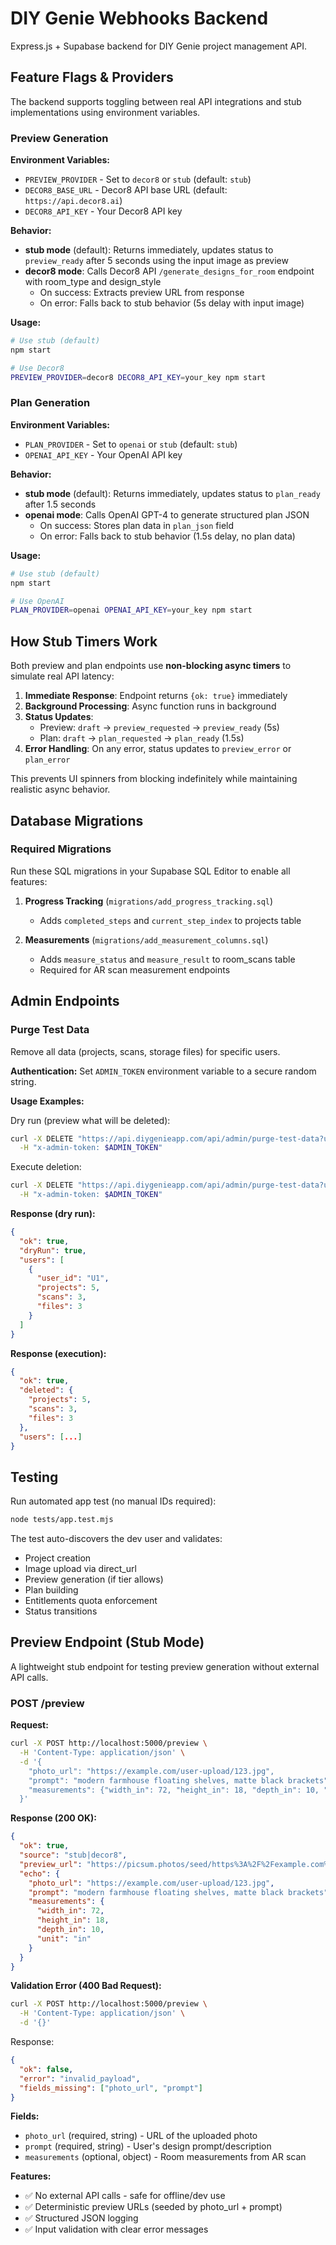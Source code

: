 # DIY Genie Webhooks Backend

Express.js + Supabase backend for DIY Genie project management API.

## Feature Flags & Providers

The backend supports toggling between real API integrations and stub implementations using environment variables.

### Preview Generation

**Environment Variables:**
- `PREVIEW_PROVIDER` - Set to `decor8` or `stub` (default: `stub`)
- `DECOR8_BASE_URL` - Decor8 API base URL (default: `https://api.decor8.ai`)
- `DECOR8_API_KEY` - Your Decor8 API key

**Behavior:**
- **stub mode** (default): Returns immediately, updates status to `preview_ready` after 5 seconds using the input image as preview
- **decor8 mode**: Calls Decor8 API `/generate_designs_for_room` endpoint with room_type and design_style
  - On success: Extracts preview URL from response
  - On error: Falls back to stub behavior (5s delay with input image)

**Usage:**
```bash
# Use stub (default)
npm start

# Use Decor8
PREVIEW_PROVIDER=decor8 DECOR8_API_KEY=your_key npm start
```

### Plan Generation

**Environment Variables:**
- `PLAN_PROVIDER` - Set to `openai` or `stub` (default: `stub`)
- `OPENAI_API_KEY` - Your OpenAI API key

**Behavior:**
- **stub mode** (default): Returns immediately, updates status to `plan_ready` after 1.5 seconds
- **openai mode**: Calls OpenAI GPT-4 to generate structured plan JSON
  - On success: Stores plan data in `plan_json` field
  - On error: Falls back to stub behavior (1.5s delay, no plan data)

**Usage:**
```bash
# Use stub (default)
npm start

# Use OpenAI
PLAN_PROVIDER=openai OPENAI_API_KEY=your_key npm start
```

## How Stub Timers Work

Both preview and plan endpoints use **non-blocking async timers** to simulate real API latency:

1. **Immediate Response**: Endpoint returns `{ok: true}` immediately
2. **Background Processing**: Async function runs in background
3. **Status Updates**: 
   - Preview: `draft` → `preview_requested` → `preview_ready` (5s)
   - Plan: `draft` → `plan_requested` → `plan_ready` (1.5s)
4. **Error Handling**: On any error, status updates to `preview_error` or `plan_error`

This prevents UI spinners from blocking indefinitely while maintaining realistic async behavior.

## Database Migrations

### Required Migrations

Run these SQL migrations in your Supabase SQL Editor to enable all features:

1. **Progress Tracking** (`migrations/add_progress_tracking.sql`)
   - Adds `completed_steps` and `current_step_index` to projects table
   
2. **Measurements** (`migrations/add_measurement_columns.sql`)
   - Adds `measure_status` and `measure_result` to room_scans table
   - Required for AR scan measurement endpoints

## Admin Endpoints

### Purge Test Data

Remove all data (projects, scans, storage files) for specific users.

**Authentication:**
Set `ADMIN_TOKEN` environment variable to a secure random string.

**Usage Examples:**

Dry run (preview what will be deleted):
```bash
curl -X DELETE "https://api.diygenieapp.com/api/admin/purge-test-data?user=U1,U2&dryRun=true" \
  -H "x-admin-token: $ADMIN_TOKEN"
```

Execute deletion:
```bash
curl -X DELETE "https://api.diygenieapp.com/api/admin/purge-test-data?user=U1,U2" \
  -H "x-admin-token: $ADMIN_TOKEN"
```

**Response (dry run):**
```json
{
  "ok": true,
  "dryRun": true,
  "users": [
    {
      "user_id": "U1",
      "projects": 5,
      "scans": 3,
      "files": 3
    }
  ]
}
```

**Response (execution):**
```json
{
  "ok": true,
  "deleted": {
    "projects": 5,
    "scans": 3,
    "files": 3
  },
  "users": [...]
}
```

## Testing

Run automated app test (no manual IDs required):

```bash
node tests/app.test.mjs
```

The test auto-discovers the dev user and validates:
- Project creation
- Image upload via direct_url
- Preview generation (if tier allows)
- Plan building
- Entitlements quota enforcement
- Status transitions

## Preview Endpoint (Stub Mode)

A lightweight stub endpoint for testing preview generation without external API calls.

### POST /preview

**Request:**
```bash
curl -X POST http://localhost:5000/preview \
  -H 'Content-Type: application/json' \
  -d '{
    "photo_url": "https://example.com/user-upload/123.jpg",
    "prompt": "modern farmhouse floating shelves, matte black brackets",
    "measurements": {"width_in": 72, "height_in": 18, "depth_in": 10, "unit": "in"}
  }'
```

**Response (200 OK):**
```json
{
  "ok": true,
  "source": "stub|decor8",
  "preview_url": "https://picsum.photos/seed/https%3A%2F%2Fexample.com%2Fuser-upload%2F123.jpg%7Cmodern%20farmhouse%20floatin/1024/768",
  "echo": {
    "photo_url": "https://example.com/user-upload/123.jpg",
    "prompt": "modern farmhouse floating shelves, matte black brackets",
    "measurements": {
      "width_in": 72,
      "height_in": 18,
      "depth_in": 10,
      "unit": "in"
    }
  }
}
```

**Validation Error (400 Bad Request):**
```bash
curl -X POST http://localhost:5000/preview \
  -H 'Content-Type: application/json' \
  -d '{}'
```

Response:
```json
{
  "ok": false,
  "error": "invalid_payload",
  "fields_missing": ["photo_url", "prompt"]
}
```

**Fields:**
- `photo_url` (required, string) - URL of the uploaded photo
- `prompt` (required, string) - User's design prompt/description
- `measurements` (optional, object) - Room measurements from AR scan

**Features:**
- ✅ No external API calls - safe for offline/dev use
- ✅ Deterministic preview URLs (seeded by photo_url + prompt)
- ✅ Structured JSON logging
- ✅ Input validation with clear error messages
